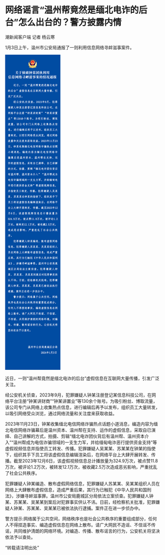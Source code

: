 # 网络谣言“温州帮竟然是缅北电诈的后台”怎么出台的？警方披露内情

潮新闻客户端 记者 杨云寒

1月3日上午，温州市公安局通报了一则利用信息网络寻衅滋事案件。

![b53eb55f03bf2d191ce1c75bb5d2d9e8.jpg](https://raw.githubusercontent.com/qqhsx/qqnews_image/main/2024/01/03/网络谣言“温州帮竟然是缅北电诈的后台”怎么出台的？警方披露内情/b53eb55f03bf2d191ce1c75bb5d2d9e8.jpg)

近日，一则“温州帮竟然是缅北电诈的后台”虚假信息在互联网大量传播，引发广泛关注。

经公安机关侦查，2023年9月，犯罪嫌疑人钟某注册登记某信息科技公司，在网络平台注册“钟某讲财商”“钟某讲置业”等130余个账号。为吸引粉丝、博取流量，该公司专门从网络上收集热点信息，进行编辑后再予以发布，组织员工大量转发，以吸引网络受众浏览，通过网络流量和关注度来获取收益。

2023年11月23日，钟某收集缅北电信网络诈骗热点话题小道消息，编造内容为缅北电信网络诈骗幕后是温州资本、温州帮在支持、运作的虚假信息，采取自已演绎、自己讲解的方式，拍摄、剪辑“缅北电诈团伙背后有温州帮、温州资本介入”“温州帮成为电信诈骗领域的一支生力军，并给缅甸电诈恶行提供资金支持”等虚假视频信息并指使员工转发、传播。犯罪嫌疑人吴某某、苏某某在钟某的指使下，组织其手下员工将该虚假信息编辑渲染后，在网络平台上大肆开展转发、传播。截至2023年12月6日，该虚假视频信息总计播放量为324.9万次，被点赞11.8万次，被评论1.2万次，被转发12.1万次，被收藏2.5万次造成恶劣影响，严重扰乱了社会公共秩序。

犯罪嫌疑人钟某编造、散布虚假网络信息，犯罪嫌疑人苏某某、吴某某组织人员在网络上大肆散布虚假信息，造成严重后果，其行为已触犯《中华人民共和国刑法》，涉嫌寻衅滋事罪。温州市公安局鹿城区分局依法立案侦查。犯罪嫌疑人钟某、苏某某、吴某某到案后对犯罪事实供认不讳。日前，经检察机关批准，犯罪嫌疑人钟某、苏某某、吴某某已被依法执行逮捕。案件正在进一步侦办中。

警方提示:网络属于公共空间，网络秩序也是社会公共秩序的重要组成部分，任何人不得捏造事实、编造虚假信息在网络上散布。请广大网民不造谣、不信谣不传谣，共同维护清朗的网络环境。对编造、传播、散布谣言的行为，公安机关将坚决依法予以查处。

“转载请注明出处”

